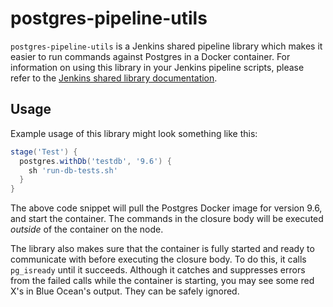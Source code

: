 # postgres-pipeline-utils

`postgres-pipeline-utils` is a Jenkins shared pipeline library which makes it easier to
run commands against Postgres in a Docker container. For information on using this library
in your Jenkins pipeline scripts, please refer to the [Jenkins shared library
documentation][jenkins-shared-lib-usage].


## Usage

Example usage of this library might look something like this:

```groovy
stage('Test') {
  postgres.withDb('testdb', '9.6') {
    sh 'run-db-tests.sh'
  }
}
```

The above code snippet will pull the Postgres Docker image for version 9.6, and start the
container. The commands in the closure body will be executed *outside* of the container on
the node.

The library also makes sure that the container is fully started and ready to communicate
with before executing the closure body. To do this, it calls `pg_isready` until it
succeeds. Although it catches and suppresses errors from the failed calls while the
container is starting, you may see some red X's in Blue Ocean's output. They can be safely
ignored.


[jenkins-shared-lib-usage]: https://jenkins.io/doc/book/pipeline/shared-libraries/#using-libraries
